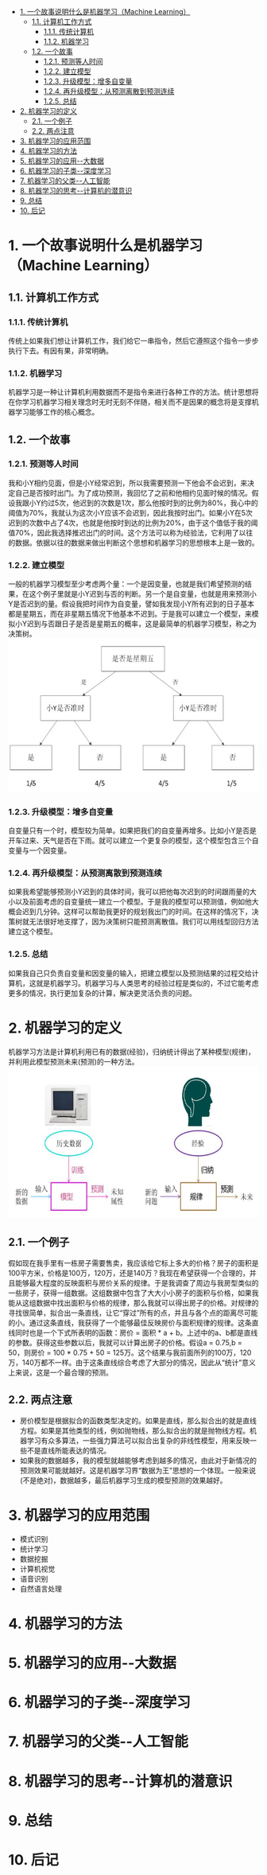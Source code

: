 <!-- TOC -->

- [1. 一个故事说明什么是机器学习（Machine Learning）](#1-一个故事说明什么是机器学习machine-learning)
    - [1.1. 计算机工作方式](#11-计算机工作方式)
        - [1.1.1. 传统计算机](#111-传统计算机)
        - [1.1.2. 机器学习](#112-机器学习)
    - [1.2. 一个故事](#12-一个故事)
        - [1.2.1. 预测等人时间](#121-预测等人时间)
        - [1.2.2. 建立模型](#122-建立模型)
        - [1.2.3. 升级模型：增多自变量](#123-升级模型增多自变量)
        - [1.2.4. 再升级模型：从预测离散到预测连续](#124-再升级模型从预测离散到预测连续)
        - [1.2.5. 总结](#125-总结)
- [2. 机器学习的定义](#2-机器学习的定义)
    - [2.1. 一个例子](#21-一个例子)
    - [2.2. 两点注意](#22-两点注意)
- [3. 机器学习的应用范围](#3-机器学习的应用范围)
- [4. 机器学习的方法](#4-机器学习的方法)
- [5. 机器学习的应用--大数据](#5-机器学习的应用--大数据)
- [6. 机器学习的子类--深度学习](#6-机器学习的子类--深度学习)
- [7. 机器学习的父类--人工智能](#7-机器学习的父类--人工智能)
- [8. 机器学习的思考--计算机的潜意识](#8-机器学习的思考--计算机的潜意识)
- [9. 总结](#9-总结)
- [10. 后记](#10-后记)

<!-- /TOC -->
# 1. 一个故事说明什么是机器学习（Machine Learning）
## 1.1. 计算机工作方式
### 1.1.1. 传统计算机
传统上如果我们想让计算机工作，我们给它一串指令，然后它遵照这个指令一步步执行下去。有因有果，非常明确。
### 1.1.2. 机器学习
机器学习是一种让计算机利用数据而不是指令来进行各种工作的方法。统计思想将在你学习机器学习相关理念时无时无刻不伴随，相关而不是因果的概念将是支撑机器学习能够工作的核心概念。
## 1.2. 一个故事
### 1.2.1. 预测等人时间
我和小Y相约见面，但是小Y经常迟到，所以我需要预测一下他会不会迟到，来决定自己是否按时出门。为了成功预测，我回忆了之前和他相约见面时候的情况。假设我跟小Y约过5次，他迟到的次数是1次，那么他按时到的比例为80%，我心中的阈值为70%，我就认为这次小Y应该不会迟到，因此我按时出门。如果小Y在5次迟到的次数中占了4次，也就是他按时到达的比例为20%，由于这个值低于我的阈值70%，因此我选择推迟出门的时间。这个方法可以称为经验法，它利用了以往的数据。依据以往的数据来做出判断这个思想和机器学习的思想根本上是一致的。
### 1.2.2. 建立模型
一般的机器学习模型至少考虑两个量：一个是因变量，也就是我们希望预测的结果，在这个例子里就是小Y迟到与否的判断。另一个是自变量，也就是用来预测小Y是否迟到的量。假设我把时间作为自变量，譬如我发现小Y所有迟到的日子基本都是星期五，而在非星期五情况下他基本不迟到。于是我可以建立一个模型，来模拟小Y迟到与否跟日子是否是星期五的概率，这是最简单的机器学习模型，称之为决策树。
![DecideTree](../photo/机器学习_入门_DecideTree.jpg)
### 1.2.3. 升级模型：增多自变量
自变量只有一个时，模型较为简单。如果把我们的自变量再增多。比如小Y是否是开车过来、天气是否在下雨。就可以建立一个更复杂的模型，这个模型包含三个自变量与一个因变量。
### 1.2.4. 再升级模型：从预测离散到预测连续
如果我希望能够预测小Y迟到的具体时间，我可以把他每次迟到的时间跟雨量的大小以及前面考虑的自变量统一建立一个模型。于是我的模型可以预测值，例如他大概会迟到几分钟。这样可以帮助我更好的规划我出门的时间。在这样的情况下，决策树就无法很好地支撑了，因为决策树只能预测离散值。我们可以用线型回归方法建立这个模型。
### 1.2.5. 总结
如果我自己只负责自变量和因变量的输入，把建立模型以及预测结果的过程交给计算机，这就是机器学习。机器学习与人类思考的经验过程是类似的，不过它能考虑更多的情况，执行更加复杂的计算，解决更灵活负责的问题。
# 2. 机器学习的定义
机器学习方法是计算机利用已有的数据(经验)，归纳统计得出了某种模型(规律)，并利用此模型预测未来(预测)的一种方法。
![ComparePeopleAndMachi](../photo/机器学习_入门_ComparePeopleAndMachi.jpg)
## 2.1. 一个例子
假如现在我手里有一栋房子需要售卖，我应该给它标上多大的价格？房子的面积是100平方米，价格是100万，120万，还是140万？我现在希望获得一个合理的，并且能够最大程度的反映面积与房价关系的规律。于是我调查了周边与我房型类似的一些房子，获得一组数据。这组数据中包含了大大小小房子的面积与价格，如果我能从这组数据中找出面积与价格的规律，那么我就可以得出房子的价格。对规律的寻找很简单，拟合出一条直线，让它“穿过”所有的点，并且与各个点的距离尽可能的小。通过这条直线，我获得了一个能够最佳反映房价与面积规律的规律。这条直线同时也是一个下式所表明的函数：房价 = 面积 * a + b。上述中的a、b都是直线的参数。获得这些参数以后，我就可以计算出房子的价格。假设a = 0.75,b = 50，则房价 = 100 * 0.75 + 50 = 125万。这个结果与我前面所列的100万，120万，140万都不一样。由于这条直线综合考虑了大部分的情况，因此从“统计”意义上来说，这是一个最合理的预测。
## 2.2. 两点注意
* 房价模型是根据拟合的函数类型决定的。如果是直线，那么拟合出的就是直线方程。如果是其他类型的线，例如抛物线，那么拟合出的就是抛物线方程。机器学习有众多算法，一些强力算法可以拟合出复杂的非线性模型，用来反映一些不是直线所能表达的情况。
* 如果我的数据越多，我的模型就越能够考虑到越多的情况，由此对于新情况的预测效果可能就越好。这是机器学习界“数据为王”思想的一个体现。一般来说(不是绝对)，数据越多，最后机器学习生成的模型预测的效果越好。
# 3. 机器学习的应用范围
* 模式识别
* 统计学习
* 数据挖掘
* 计算机视觉
* 语音识别
* 自然语言处理

# 4. 机器学习的方法
# 5. 机器学习的应用--大数据
# 6. 机器学习的子类--深度学习
# 7. 机器学习的父类--人工智能
# 8. 机器学习的思考--计算机的潜意识
# 9. 总结
# 10. 后记